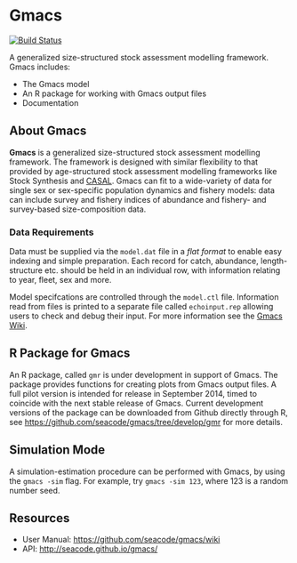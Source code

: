 # Gmacs

[![Build Status](https://travis-ci.org/seacode/gmacs.svg?branch=issue77)](https://travis-ci.org/seacode/gmacs)

A generalized size-structured stock assessment modelling framework. Gmacs includes:

  * The Gmacs model
  * An R package for working with Gmacs output files
  * Documentation


## About Gmacs

**Gmacs** is a generalized size-structured stock assessment modelling
  framework. The framework is designed with similar flexibility to that provided
  by age-structured stock assessment modelling frameworks like Stock Synthesis
  and [CASAL](https://www.niwa.co.nz/fisheries/tools-resources/casal). Gmacs can
  fit to a wide-variety of data for single sex or sex-specific population
  dynamics and fishery models: data can include survey and fishery indices of
  abundance and fishery- and survey-based size-composition data.

### Data Requirements

Data must be supplied via the `model.dat` file in a *flat format* to enable easy
indexing and simple preparation. Each record for catch, abundance,
length-structure etc. should be held in an individual row, with information
relating to year, fleet, sex and more.

Model specifcations are controlled through the `model.ctl` file. Information
read from files is printed to a separate file called `echoinput.rep` allowing
users to check and debug their input. For more information see the [Gmacs
Wiki](https://github.com/seacode/gmacs/wiki).

## R Package for Gmacs

An R package, called `gmr` is under development in support of Gmacs. The package
provides functions for creating plots from Gmacs output files. A full pilot
version is intended for release in September 2014, timed to coincide with the
next stable release of Gmacs. Current development versions of the package can be
downloaded from Github directly through R, see
https://github.com/seacode/gmacs/tree/develop/gmr for more details.

## Simulation Mode

A simulation-estimation procedure can be performed with Gmacs, by using the
`gmacs -sim` flag. For example, try `gmacs -sim 123`, where 123 is a random
number seed.

## Resources
  * User Manual: https://github.com/seacode/gmacs/wiki
  * API: http://seacode.github.io/gmacs/
